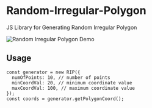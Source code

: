 # Random-Irregular-Polygon
JS Library for Generating Random Irregular Polygon

![Random Irregular Polygon Demo](https://kelvinau.github.io/Random-Irregular-Polygon/demo/animation.gif)

## Usage

```
const generator = new RIP({
  numOfPoints: 10, // number of points
  minCoordVal: 20, // minimum coordinate value
  maxCoordVal: 100, // maximum coordinate value
});
const coords = generator.getPolygonCoord();
```
